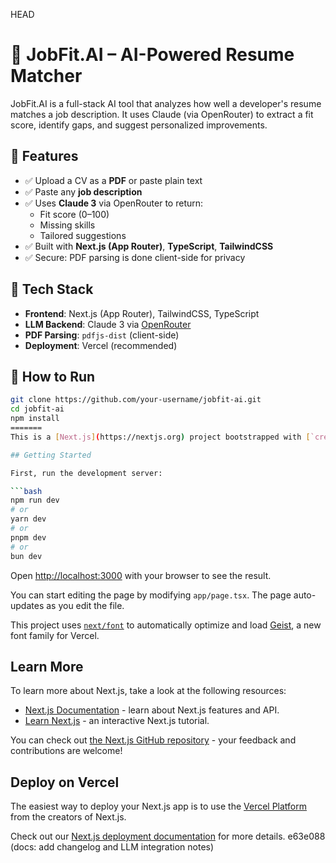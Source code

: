 HEAD
# 💼 JobFit.AI – AI-Powered Resume Matcher

JobFit.AI is a full-stack AI tool that analyzes how well a developer's resume matches a job description. It uses Claude (via OpenRouter) to extract a fit score, identify gaps, and suggest personalized improvements.

## 🚀 Features

- ✅ Upload a CV as a **PDF** or paste plain text
- ✅ Paste any **job description**
- ✅ Uses **Claude 3** via OpenRouter to return:
  - Fit score (0–100)
  - Missing skills
  - Tailored suggestions
- ✅ Built with **Next.js (App Router)**, **TypeScript**, **TailwindCSS**
- ✅ Secure: PDF parsing is done client-side for privacy

## 🧠 Tech Stack

- **Frontend**: Next.js (App Router), TailwindCSS, TypeScript
- **LLM Backend**: Claude 3 via [OpenRouter](https://openrouter.ai)
- **PDF Parsing**: `pdfjs-dist` (client-side)
- **Deployment**: Vercel (recommended)

## 📄 How to Run

```bash
git clone https://github.com/your-username/jobfit-ai.git
cd jobfit-ai
npm install
=======
This is a [Next.js](https://nextjs.org) project bootstrapped with [`create-next-app`](https://nextjs.org/docs/app/api-reference/cli/create-next-app).

## Getting Started

First, run the development server:

```bash
npm run dev
# or
yarn dev
# or
pnpm dev
# or
bun dev
```

Open [http://localhost:3000](http://localhost:3000) with your browser to see the result.

You can start editing the page by modifying `app/page.tsx`. The page auto-updates as you edit the file.

This project uses [`next/font`](https://nextjs.org/docs/app/building-your-application/optimizing/fonts) to automatically optimize and load [Geist](https://vercel.com/font), a new font family for Vercel.

## Learn More

To learn more about Next.js, take a look at the following resources:

- [Next.js Documentation](https://nextjs.org/docs) - learn about Next.js features and API.
- [Learn Next.js](https://nextjs.org/learn) - an interactive Next.js tutorial.

You can check out [the Next.js GitHub repository](https://github.com/vercel/next.js) - your feedback and contributions are welcome!

## Deploy on Vercel

The easiest way to deploy your Next.js app is to use the [Vercel Platform](https://vercel.com/new?utm_medium=default-template&filter=next.js&utm_source=create-next-app&utm_campaign=create-next-app-readme) from the creators of Next.js.

Check out our [Next.js deployment documentation](https://nextjs.org/docs/app/building-your-application/deploying) for more details.
e63e088 (docs: add changelog and LLM integration notes)

